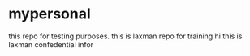 # mypersonal
  this repo for  testing purposes.
  this is laxman repo for training
hi this is laxman confedential infor

